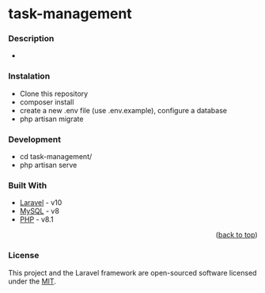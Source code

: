 # task-management

### Description
* 

### Instalation
* Clone this repository
* composer install
* create a new .env file (use .env.example), configure a database
* php artisan migrate

### Development 
* cd task-management/
* php artisan serve

### Built With
* [Laravel](https://laravel.com/) - v10
* [MySQL](https://www.mysql.com/) - v8
* [PHP](https://www.php.net/) - v8.1

<p align="right">(<a href="#top">back to top</a>)</p>

### License
This project and the Laravel framework are open-sourced software licensed under the [MIT](https://opensource.org/licenses/MIT).